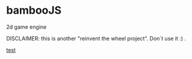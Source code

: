 # bambooJS
2d game engine

DISCLAIMER: this is another "reinvent the wheel project". Don´t use it :) . 

[test](https://germanbisurgi.github.io/BambooJS/)
